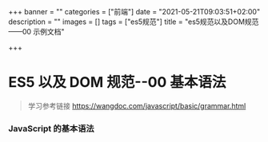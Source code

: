 +++
banner = ""
categories = ["前端"]
date = "2021-05-21T09:03:51+02:00"
description = ""
images = []
tags = ["es5规范"]
title = "es5规范以及DOM规范——00 示例文档"

+++
# ES5 以及 DOM 规范--00 基本语法
> 学习参考链接 https://wangdoc.com/javascript/basic/grammar.html

### JavaScript 的基本语法

